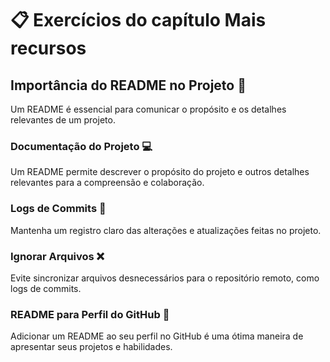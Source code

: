 # 📋 Exercícios do capítulo Mais recursos
## Importância do README no Projeto 📖

Um README é essencial para comunicar o propósito e os detalhes relevantes de um projeto.

### Documentação do Projeto 💻
Um README permite descrever o propósito do projeto e outros detalhes relevantes para a compreensão e colaboração.

### Logs de Commits 📝
Mantenha um registro claro das alterações e atualizações feitas no projeto.

### Ignorar Arquivos ❌
Evite sincronizar arquivos desnecessários para o repositório remoto, como logs de commits.

### README para Perfil do GitHub 📘
Adicionar um README ao seu perfil no GitHub é uma ótima maneira de apresentar seus projetos e habilidades.

